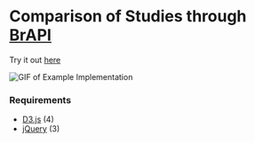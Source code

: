 # Comparison of Studies through [BrAPI](https://github.com/plantbreeding/API)
Try it out [here](https://solgenomics.github.io/BrAPI-Study-Comparison/)

![GIF of Example Implementation](readme_assets/example.gif)

### Requirements
- [D3.js](https://github.com/d3/d3) (4)
- [jQuery](https://github.com/jquery/jquery) (3)
